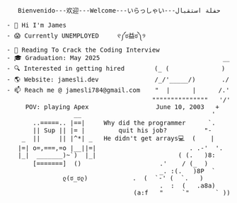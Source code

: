 

<!--
**skxvtchy/skxvtchy** is a ✨ _special_ ✨ repository because its `README.md` (this file) appears on your GitHub profile.
Here are some ideas to get you started:
-->
<pre>
                                                                   ,:                                          __|__
   Bienvenido---欢迎---Welcome---いらっしゃい---حفلة استقبال           ,' |                                    ------oo(_)oo------
                                                                /   :              __,-~~/~    `---.      
- 👋 Hi I'm James                                            --'   /              _/_,---(      ,    ) 
- 😱 Currently UNEMPLOYED     ୧༼ಠ益ಠ༽୨                       \/ />/           __ /        <    /   )  \___
- 📰 Reading To Crack the Coding Interview                   / /_\-- --===;;;'====------------------===;;;===------ -
- 🎓 Graduation: May 2025                                 __/   /               \/  ~"~"~"~"~"~\~"~)~"/
- 🔍 Interested in getting hired        (_ (              ) '-. /               (_ (   \  (     >    \)
- 🌎 Website: jamesli.dev               /_/'_____/)       ./  :\                 \_( _ <         >_>'        ( ͡° ͜ʖ ͡°)ﾉ⌐■-■ 
- 📫 Reach me @ jamesli784@gmail.com    "  |      |      /.' '                      ~ `-i' ::>|--"           -Rizzard of Oz
                                       """""""""""""""   '/'     pls hire me            I;|.|.|
     POV: playing Apex                  June 10, 2003   +      I have no cache         <|i::|i|`.        Pointer?
                  __                                   '      -not a joke  ಠ_ಠ       (` ^'"`-' ")   I barely know her
       ..=====.. |==|     Why did the programmer      `.                                                 (☞ﾟヮﾟ)☞
       || Sup || |= |         quit his job?          "-                     
    _  ||     || |^*| _   He didn't get arrays💻  (    |               .==\""/==.    
   |=| o=,===,=o |__||=|                         . .-'  '.             ((+) .  .:)                 
   |_|  _______)~`)  |_|                      ( (.   )8:               |'.-(o)-.'|         Thanks For Visiting!!!
       [=======]  ()                     .'    / (_  )                 \/  \_/  \/              ⊂(◉‿◉)つ
                                         _. :(.   )8P  `            I dont even own a               
               ლ(ಠ_ಠლ)            .  (  `-' (  `.   )                  console
                                         .  :  (   .a8a)          but I do have a 1080ti       
                                  (a:f   "     `"       ` ))
</pre>
